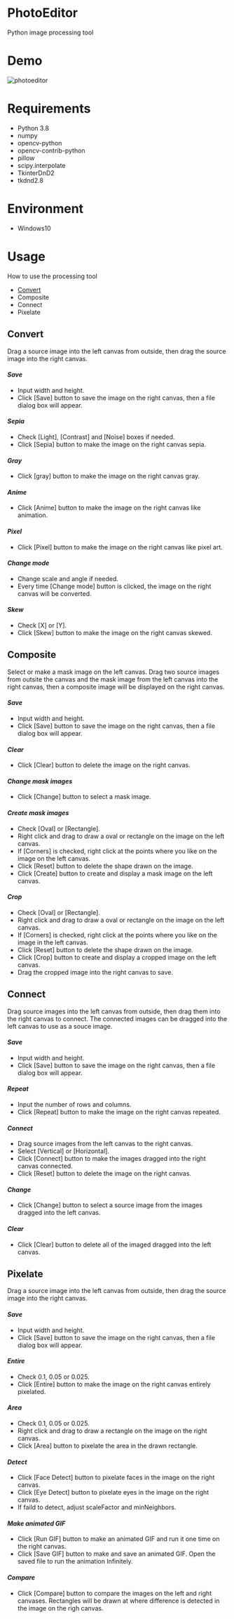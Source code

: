# PhotoEditor
Python image processing tool

# Demo
![photoeditor](https://user-images.githubusercontent.com/48859041/119507518-dc6a2a80-bda9-11eb-82e8-544b56949295.gif)

# Requirements
* Python 3.8
* numpy
* opencv-python
* opencv-contrib-python
* pillow
* scipy.interpolate
* TkinterDnD2
* tkdnd2.8

# Environment
* Windows10

# Usage
How to use the processing tool
* [Convert](#Convert)
* Composite
* Connect
* Pixelate

## Convert

Drag a source image into the left canvas from outside, then drag the source image into the right canvas.

#### *Save* 
 
 * Input width and height.
 * Click [Save] button to save the image on the right canvas, then a file dialog box will appear.

#### *Sepia*
 
 * Check [Light], [Contrast] and [Noise] boxes if needed.
 * Click [Sepia] button to make the image on the right canvas sepia. 

#### *Gray*

 * Click [gray] button to make the image on the right canvas gray.

#### *Anime*

 * Click [Anime] button to make the image on the right canvas like animation.

#### *Pixel*

 * Click [Pixel] button to make the image on the right canvas like pixel art.

#### *Change mode*

 * Change scale and angle if needed.
 * Every time [Change mode] button is clicked, the image on the right canvas will be converted.

#### *Skew*

 * Check [X] or [Y].
 * Click [Skew] button to make the image on the right canvas skewed.


## Composite

Select or make a mask image on the left canvas. Drag two source images from outsite the canvas and the mask image from the left canvas into the right canvas, then a composite image will be displayed on the right canvas.

#### *Save* 

 * Input width and height.
 * Click [Save] button to save the image on the right canvas, then a file dialog box will appear.

#### *Clear*

 * Click [Clear] button to delete the image on the right canvas.

#### *Change mask images*

 * Click [Change] button to select a mask image.

#### *Create mask images*

 * Check [Oval] or [Rectangle].
 * Right click and drag to draw a oval or rectangle on the image on the left canvas.
 * If [Corners] is checked, right click at the points where you like on the image on the left canvas.
 * Click [Reset] button to delete the shape drawn on the image.
 * Click [Create] button to create and display a mask image on the left canvas.

#### *Crop*

 * Check [Oval] or [Rectangle].
 * Right click and drag to draw a oval or rectangle on the image on the left canvas.
 * If [Corners] is checked, right click at the points where you like on the image in the left canvas.
 * Click [Reset] button to delete the shape drawn on the image.
 * Click [Crop] button to create and display a cropped image on the left canvas.
 * Drag the cropped image into the right canvas to save.


## Connect

Drag source images into the left canvas from outside, then drag them into the right canvas to connect. The connected images can be dragged into the left canvas to use as a souce image.

#### *Save* 

 * Input width and height.
 * Click [Save] button to save the image on the right canvas, then a file dialog box will appear.

#### *Repeat*

 * Input the number of rows and columns.
 * Click [Repeat] button to make the image on the right canvas repeated.

#### *Connect*

 * Drag source images from the left canvas to the right canvas.
 * Select [Vertical] or [Horizontal].
 * Click [Connect] button to make the images dragged into the right canvas connected.
 * Click [Reset] button to delete the image on the right canvas.

#### *Change*

 * Click [Change] button to select a source image from the images dragged into the left canvas.

#### *Clear*

 * Click [Clear] button to delete all of the imaged dragged into the left canvas.


## Pixelate

Drag a source image into the left canvas from outside, then drag the source image into the right canvas.

#### *Save* 

 * Input width and height.
 * Click [Save] button to save the image on the right canvas, then a file dialog box will appear.

#### *Entire*

 * Check 0.1, 0.05 or 0.025.
 * Click [Entire] button to make the image on the right canvas entirely pixelated.

#### *Area*

 * Check 0.1, 0.05 or 0.025.
 * Right click and drag to draw a rectangle on the image on the right canvas.
 * Click [Area] button to pixelate the area in the drawn rectangle.

#### *Detect*

 * Click [Face Detect] button to pixelate faces in the image on the right canvas.
 * Click [Eye Detect] button to pixelate eyes in the image on the right canvas. 
 * If faild to detect, adjust scaleFactor and minNeighbors.

#### *Make animated GIF*

 * Click [Run GIF] button to make an animated GIF and run it one time on the right canvas.
 * Click [Save GIF] button to make and save an animated GIF. Open the saved file to run the animation Infinitely.

#### *Compare*

 * Click [Compare] button to compare the images on the left and right canvases. Rectangles will be drawn at where difference is detected in the image on the righ canvas. 









  
